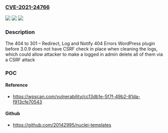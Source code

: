 ### [CVE-2021-24766](https://cve.mitre.org/cgi-bin/cvename.cgi?name=CVE-2021-24766)
![](https://img.shields.io/static/v1?label=Product&message=404%20to%20301%20%E2%80%93%20Redirect%2C%20Log%20and%20Notify%20404%20Errors&color=blue)
![](https://img.shields.io/static/v1?label=Version&message=3.0.9%3C%203.0.9%20&color=brighgreen)
![](https://img.shields.io/static/v1?label=Vulnerability&message=CWE-352%20Cross-Site%20Request%20Forgery%20(CSRF)&color=brighgreen)

### Description

The 404 to 301 – Redirect, Log and Notify 404 Errors WordPress plugin before 3.0.9 does not have CSRF check in place when cleaning the logs, which could allow attacker to make a logged in admin delete all of them via a CSRF attack

### POC

#### Reference
- https://wpscan.com/vulnerability/cc13db1e-5f7f-49b2-81da-f913cfe70543

#### Github
- https://github.com/20142995/nuclei-templates

